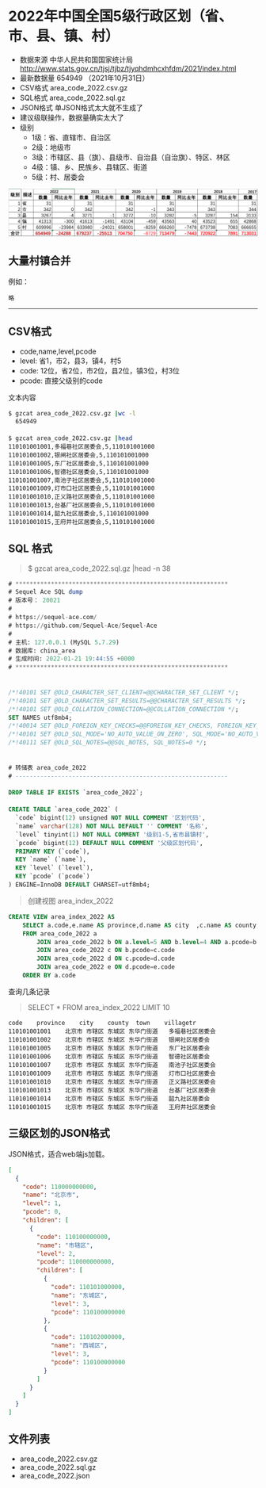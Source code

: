 # 2022年中国全国5级行政区划（省、市、县、镇、村）

* 数据来源 中华人民共和国国家统计局 http://www.stats.gov.cn/tjsj/tjbz/tjyqhdmhcxhfdm/2021/index.html
* 最新数据量 654949 （2021年10月31日）
* CSV格式 area_code_2022.csv.gz
* SQL格式 area_code_2022.sql.gz
* JSON格式 单JSON格式太大就不生成了
* 建议级联操作，数据量确实太大了
* 级别
  * 1级：省、直辖市、自治区
  * 2级：地级市
  * 3级：市辖区、县（旗）、县级市、自治县（自治旗）、特区、林区
  * 4级：镇、乡、民族乡、县辖区、街道
  * 5级：村、居委会


![summary](summary2022.png "汇总")


## 大量村镇合并

例如：

`略`

----


## CSV格式

* code,name,level,pcode
* level: 省1，市2，县3，镇4，村5
* code: 12位，省2位，市2位，县2位，镇3位，村3位
* pcode: 直接父级别的code

文本内容

```bash
$ gzcat area_code_2022.csv.gz |wc -l
  654949

$ gzcat area_code_2022.csv.gz |head
110101001001,多福巷社区居委会,5,110101001000
110101001002,银闸社区居委会,5,110101001000
110101001005,东厂社区居委会,5,110101001000
110101001006,智德社区居委会,5,110101001000
110101001007,南池子社区居委会,5,110101001000
110101001009,灯市口社区居委会,5,110101001000
110101001010,正义路社区居委会,5,110101001000
110101001013,台基厂社区居委会,5,110101001000
110101001014,韶九社区居委会,5,110101001000
110101001015,王府井社区居委会,5,110101001000
```

## SQL 格式

> $ gzcat area_code_2022.sql.gz |head -n 38

```sql
# ************************************************************
# Sequel Ace SQL dump
# 版本号： 20021
#
# https://sequel-ace.com/
# https://github.com/Sequel-Ace/Sequel-Ace
#
# 主机: 127.0.0.1 (MySQL 5.7.29)
# 数据库: china_area
# 生成时间: 2022-01-21 19:44:55 +0000
# ************************************************************


/*!40101 SET @OLD_CHARACTER_SET_CLIENT=@@CHARACTER_SET_CLIENT */;
/*!40101 SET @OLD_CHARACTER_SET_RESULTS=@@CHARACTER_SET_RESULTS */;
/*!40101 SET @OLD_COLLATION_CONNECTION=@@COLLATION_CONNECTION */;
SET NAMES utf8mb4;
/*!40014 SET @OLD_FOREIGN_KEY_CHECKS=@@FOREIGN_KEY_CHECKS, FOREIGN_KEY_CHECKS=0 */;
/*!40101 SET @OLD_SQL_MODE='NO_AUTO_VALUE_ON_ZERO', SQL_MODE='NO_AUTO_VALUE_ON_ZERO' */;
/*!40111 SET @OLD_SQL_NOTES=@@SQL_NOTES, SQL_NOTES=0 */;


# 转储表 area_code_2022
# ------------------------------------------------------------

DROP TABLE IF EXISTS `area_code_2022`;

CREATE TABLE `area_code_2022` (
  `code` bigint(12) unsigned NOT NULL COMMENT '区划代码',
  `name` varchar(128) NOT NULL DEFAULT '' COMMENT '名称',
  `level` tinyint(1) NOT NULL COMMENT '级别1-5,省市县镇村',
  `pcode` bigint(12) DEFAULT NULL COMMENT '父级区划代码',
  PRIMARY KEY (`code`),
  KEY `name` (`name`),
  KEY `level` (`level`),
  KEY `pcode` (`pcode`)
) ENGINE=InnoDB DEFAULT CHARSET=utf8mb4;

```

> 创建视图 area_index_2022

```sql
CREATE VIEW area_index_2022 AS
    SELECT a.code,e.name AS province,d.name AS city  ,c.name AS county,b.name AS town,a.name AS villagetr
    FROM area_code_2022 a
        JOIN area_code_2022 b ON a.level=5 AND b.level=4 AND a.pcode=b.code
        JOIN area_code_2022 c ON b.pcode=c.code
        JOIN area_code_2022 d ON c.pcode=d.code
        JOIN area_code_2022 e ON d.pcode=e.code
    ORDER BY a.code
```

查询几条记录

> SELECT * FROM area_index_2022 LIMIT 10

```text
code	province	city	county	town	villagetr
110101001001	北京市	市辖区	东城区	东华门街道	多福巷社区居委会
110101001002	北京市	市辖区	东城区	东华门街道	银闸社区居委会
110101001005	北京市	市辖区	东城区	东华门街道	东厂社区居委会
110101001006	北京市	市辖区	东城区	东华门街道	智德社区居委会
110101001007	北京市	市辖区	东城区	东华门街道	南池子社区居委会
110101001009	北京市	市辖区	东城区	东华门街道	灯市口社区居委会
110101001010	北京市	市辖区	东城区	东华门街道	正义路社区居委会
110101001013	北京市	市辖区	东城区	东华门街道	台基厂社区居委会
110101001014	北京市	市辖区	东城区	东华门街道	韶九社区居委会
110101001015	北京市	市辖区	东城区	东华门街道	王府井社区居委会
```

## 三级区划的JSON格式

JSON格式，适合web端js加载。


```json
[
  {
    "code": 110000000000,
    "name": "北京市",
    "level": 1,
    "pcode": 0,
    "children": [
      {
        "code": 110100000000,
        "name": "市辖区",
        "level": 2,
        "pcode": 110000000000,
        "children": [
          {
            "code": 110101000000,
            "name": "东城区",
            "level": 3,
            "pcode": 110100000000
          },
          {
            "code": 110102000000,
            "name": "西城区",
            "level": 3,
            "pcode": 110100000000
          }
        ]
      }
    ]
  }
]
```

## 文件列表

- area_code_2022.csv.gz
- area_code_2022.sql.gz
- area_code_2022.json